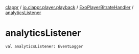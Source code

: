[clappr](../../index.md) / [io.clappr.player.playback](../index.md) / [ExoPlayerBitrateHandler](index.md) / [analyticsListener](./analytics-listener.md)

# analyticsListener

`val analyticsListener: EventLogger`